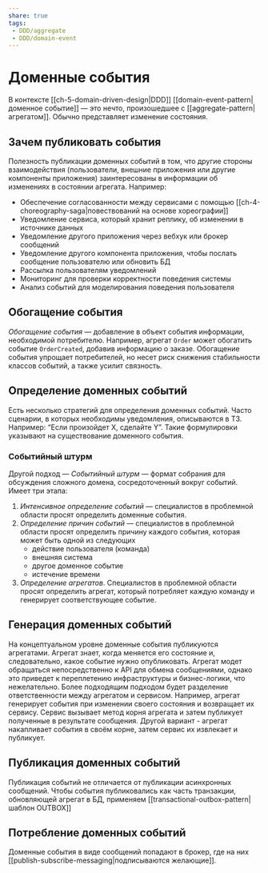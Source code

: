 ```yaml
---
share: true
tags:
 - DDD/aggregate
 - DDD/domain-event
---
```

# Доменные события
В контексте [[ch-5-domain-driven-design|DDD]] [[domain-event-pattern|доменное событие]] — это нечто, произошедшее с [[aggregate-pattern|агрегатом]]. Обычно представляет изменение состояния.
## Зачем публиковать события
Полезность публикации доменных событий в том, что другие стороны взаимодействия (пользователи, внешние приложения или другие компоненты приложения) заинтересованы в информации об изменениях в состоянии агрегата. Например:
- Обеспечение согласованности между сервисами с помощью [[ch-4-choreography-saga|повествований на основе хореографии]]
- Уведомление сервиса, который хранит реплику, об изменении в источнике данных
- Уведомление другого приложения через вебхук или брокер сообщений
- Уведомление другого компонента приложения, чтобы послать сообщение пользователю или обновить БД
- Рассылка пользователям уведомлений
- Мониторинг для проверки корректности поведения системы
- Анализ событий для моделирования поведения пользователя
## Обогащение события
*Обогащение события* — добавление в объект события информации, необходимой потребителю. Например, агрегат `Order` может обогатить событие `OrderCreated`, добавив информацию о заказе.
Обогащение события упрощает потребителей, но несет риск снижения стабильности классов событий, а также усилит связность.
## Определение доменных событий
Есть несколько стратегий для определения доменных событий. Часто сценарии, в которых необходимы уведомления, описываются в ТЗ. Например: “Если произойдет X, сделайте Y”. Такие формулировки указывают на существование доменного события.
### Событийный штурм
Другой подход — *Событийный штурм* — формат собрания для обсуждения сложного домена, сосредоточенный вокруг событий. Имеет три этапа:
1. *Интенсивное определение событий* — специалистов в проблемной области просят определить доменные события.
2. *Определение причин событий* — специалистов в проблемной области просят определить причину каждого события, которая может быть одной из следующих
	- действие пользователя (команда)
	- внешняя система
	- другое доменное событие
	- истечение времени
3. *Определение агрегатов*. Специалистов в проблемной области просят определить агрегат, который потребляет каждую команду и генерирует соответствующее событие.
## Генерация доменных событий
На концептуальном уровне доменные события публикуются агрегатами. Агрегат знает, когда меняется его состояние и, следовательно, какое событие нужно опубликовать. Агрегат модет обращаться непосредственно к API для обмена сообщениями, однако это приведет к переплетению инфраструктуры и бизнес-логики, что нежелательно.
Более подходящим подходом будет разделение ответственности между агрегатом и сервисом. Например, агрегат генерирует события при изменении своего состояния и возвращает их сервису. Сервис вызывает метод корня агрегата и затем публикует полученные в результате сообщения.
Другой вариант - агрегат накапливает события в своём корне, затем сервис их извлекает и публикует.
## Публикация доменных событий
Публикация событий не отличается от публикации асинхронных сообщений. Чтобы события публиковались как часть транзакции, обновляющей агрегат в БД, применяем [[transactional-outbox-pattern|шаблон OUTBOX]]
## Потребление доменных событий
Доменные события в виде сообщений попадают в брокер, где на них [[publish-subscribe-messaging|подписываются желающие]].